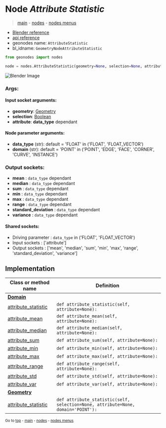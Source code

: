 # Node *Attribute Statistic*

> [main](../structure.md) - [nodes](nodes.md) - [nodes menus](nodes_menus.md)

- [Blender reference](https://docs.blender.org/manual/en/latest/modeling/geometry_nodes/attribute/attribute_statistic.html)
- [api reference](https://docs.blender.org/api/current/bpy.types.GeometryNodeAttributeStatistic.html)
- geonodes name: `AttributeStatistic`
- bl_idname: `GeometryNodeAttributeStatistic`

```python
from geonodes import nodes

node = nodes.AttributeStatistic(geometry=None, selection=None, attribute=None, data_type='FLOAT', domain='POINT')
```

![Blender Image](https://docs.blender.org/manual/en/latest/_images/node-types_GeometryNodeAttributeStatistic.webp)

### Args:

#### Input socket arguments:

- **geometry**: [Geometry](Geometry.md)
- **selection**: [Boolean](Boolean.md)
- **attribute**: **data_type** dependant

#### Node parameter arguments:

- **data_type** (str): default = 'FLOAT' in ('FLOAT', 'FLOAT_VECTOR')
- **domain** (str): default = 'POINT' in ('POINT', 'EDGE', 'FACE', 'CORNER', 'CURVE', 'INSTANCE')

### Output sockets:

- **mean** : ``data_type`` dependant
- **median** : ``data_type`` dependant
- **sum** : ``data_type`` dependant
- **min** : ``data_type`` dependant
- **max** : ``data_type`` dependant
- **range** : ``data_type`` dependant
- **standard_deviation** : ``data_type`` dependant
- **variance** : ``data_type`` dependant

#### Shared sockets:

- Driving parameter : ``data_type`` in ('FLOAT', 'FLOAT_VECTOR')
- Input sockets  : ['attribute']
- Output sockets : ['mean', 'median', 'sum', 'min', 'max', 'range', 'standard_deviation', 'variance']
## Implementation

| Class or method name | Definition |
|----------------------|------------|
| **[Domain](Domain.md)** |
| [attribute_statistic](Domain.md#attribute_statistic) | `def attribute_statistic(self, attribute=None):` |
| [attribute_mean](Domain.md#attribute_mean) | `def attribute_mean(self, attribute=None):` |
| [attribute_median](Domain.md#attribute_median) | `def attribute_median(self, attribute=None):` |
| [attribute_sum](Domain.md#attribute_sum) | `def attribute_sum(self, attribute=None):` |
| [attribute_min](Domain.md#attribute_min) | `def attribute_min(self, attribute=None):` |
| [attribute_max](Domain.md#attribute_max) | `def attribute_max(self, attribute=None):` |
| [attribute_range](Domain.md#attribute_range) | `def attribute_range(self, attribute=None):` |
| [attribute_std](Domain.md#attribute_std) | `def attribute_std(self, attribute=None):` |
| [attribute_var](Domain.md#attribute_var) | `def attribute_var(self, attribute=None):` |
| **[Geometry](Geometry.md)** |
| [attribute_statistic](Geometry.md#attribute_statistic) | `def attribute_statistic(self, selection=None, attribute=None, domain='POINT'):` |

<sub>Go to [top](#node-Attribute-Statistic) - [main](../structure.md) - [nodes](nodes.md) - [nodes menus](nodes_menus.md)</sub>

